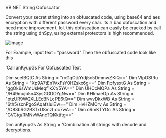 VB.NET String Obfuscator

Convert your secret string into an obfuscated code, using base64 and aes encryption with different password every char. its a bad obfuscation and need more improvement, lol.
this obfuscation can easily be cracked by call the string using dnSpy, using external protectors is high recommended.

![image](https://github.com/fathurion/VB.NET-String-Obfuscator/assets/19814586/94f7e079-c088-462d-b744-02b1fba4874e)


For Example, input text : "password"
Then the obfuscated code look like this 

'Call anKyupGs For Obfuscated Text

Dim sceIBQtC As String = "roGqOjkYrdj5c5DmmwZKiQ=="
Dim VlpOStRu As String = "Xp9A7tEn1VxFsY0HZskx6g=="
Dim FpfysxtG As String = "ggOk6sWmUsMeqf1kXt/5YA=="
Dim UHCcMQPa As String = "/H49mujb5n43ysGGD0YgNw=="
Dim KHlmaeOp As String = "ptzUR9WQXLLEcBNLcPE6tQ=="
Dim wvvDkxWB As String = "6th5/scnPgoSAqafsluiEw=="
Dim HvHZMOrv As String = "/O83bRG2B3TxU8mzLoc7wA=="
Dim oRmKTYGc As String = "GVCtg/RMNvWAncTQKktftg=="

Dim anKyupGs As String = 'Combination all strings with decode and decryptions.

